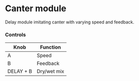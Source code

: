 # Canter module

Delay module imitating canter with varying speed and feedback.

### Controls
| Knob      | Function    |
| --------- | ----------- |
| A         | Speed       |
| B         | Feedback    |
| DELAY + B | Dry/wet mix |